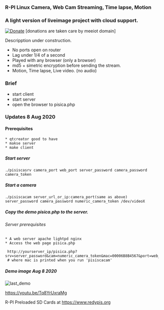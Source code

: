 ### R-PI Linux Camera, Web Cam Streaming, Time lapse, Motion
### A light version of liveimage project with cloud support.


[![Donate](https://img.shields.io/badge/Donate-PayPal-green.svg)](https://www.paypal.com/cgi-bin/webscr?cmd=_s-xclick&hosted_button_id=L9RVWU5NUZ4YG)   [donations are taken care by meeiot domain]


Descripption under construction.

  * No ports open on router
  * Lag under 1/4 of a second
  * Played with any browser (only a browser)
  * md5 + simetric encryption before sending the stream. 
  * Motion, Time lapse, Live video. (no audio) 
    
    
### Brief
   * start client
   * start server
   * open the browser to pisica.php
     
### Updates 8 Aug 2020

#### Prerequisites
    * qtcreator good to have
    * makse server
    * make client
    
##### Start server

```
./pisiscasrv camera_port web_port server_password camera_password camera_token

```

##### Start a camera


```
./pisiscacam server_url_or_ip:camera_port(same as above) server_password camera_password numeric_camera_token /dev/videoX

```

##### Copy the demo pisica.php to the server.
###### Server prerequisites
    * A web server apache lightpd nginx
    * Access the web page pisica.php
```
 http://yourserver_ip/pisica.php?srv=server_password&cam=numeric_camera_token&mac=00006B8B4567&port=web_port
 # where mac is printed when you run 'pisiscacam'
```

#####  Demo image Aug 8 2020
 
 ![last_demo](https://raw.githubusercontent.com/comarius/pisica/master/pisicaweb/lastfix.png)
 
















https://youtu.be/Tq8YrUxraMg

R-PI Preloaded SD Cards at https://www.redypis.org



